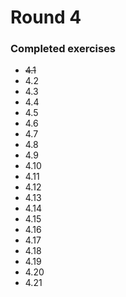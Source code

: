 # Round 4

### Completed exercises


* ~~4.1~~
* 4.2
* 4.3
* 4.4
* 4.5
* 4.6
* 4.7
* 4.8
* 4.9
* 4.10
* 4.11
* 4.12
* 4.13
* 4.14
* 4.15
* 4.16
* 4.17
* 4.18
* 4.19
* 4.20
* 4.21
